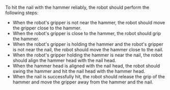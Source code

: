 To hit the nail with the hammer reliably, the robot should perform the following steps:
- When the robot's gripper is not near the hammer, the robot should move the gripper close to the hammer.
- When the robot's gripper is close to the hammer, the robot should grip the hammer.
- When the robot's gripper is holding the hammer and the robot's gripper is not near the nail, the robot should move the hammer close to the nail.
- When the robot's gripper holding the hammer is near the nail, the robot should align the hammer head with the nail head.
- When the hammer head is aligned with the nail head, the robot should swing the hammer and hit the nail head with the hammer head.
- When the nail is successfully hit, the robot should release the grip of the hammer and move the gripper away from the hammer and the nail.